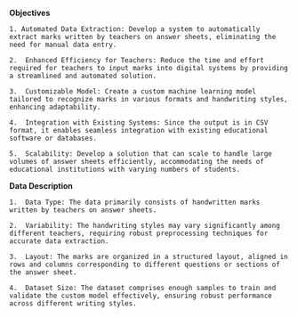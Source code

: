 **Objectives**

    1. Automated Data Extraction: Develop a system to automatically extract marks written by teachers on answer sheets, eliminating the need for manual data entry.

    2.	Enhanced Efficiency for Teachers: Reduce the time and effort required for teachers to input marks into digital systems by providing a streamlined and automated solution.

    3.	Customizable Model: Create a custom machine learning model tailored to recognize marks in various formats and handwriting styles, enhancing adaptability.

    4.	Integration with Existing Systems: Since the output is in CSV format, it enables seamless integration with existing educational software or databases.

    5.	Scalability: Develop a solution that can scale to handle large volumes of answer sheets efficiently, accommodating the needs of educational institutions with varying numbers of students.


**Data Description**

    1.	Data Type: The data primarily consists of handwritten marks written by teachers on answer sheets.

    2.	Variability: The handwriting styles may vary significantly among different teachers, requiring robust preprocessing techniques for accurate data extraction.

    3.	Layout: The marks are organized in a structured layout, aligned in rows and columns corresponding to different questions or sections of the answer sheet.

    4.	Dataset Size: The dataset comprises enough samples to train and validate the custom model effectively, ensuring robust performance across different writing styles.
